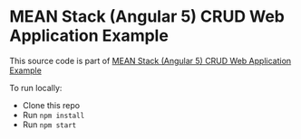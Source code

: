 # MEAN Stack (Angular 5) CRUD Web Application Example

This source code is part of [MEAN Stack (Angular 5) CRUD Web Application Example]()

To run locally:

* Clone this repo
* Run `npm install`
* Run `npm start`
